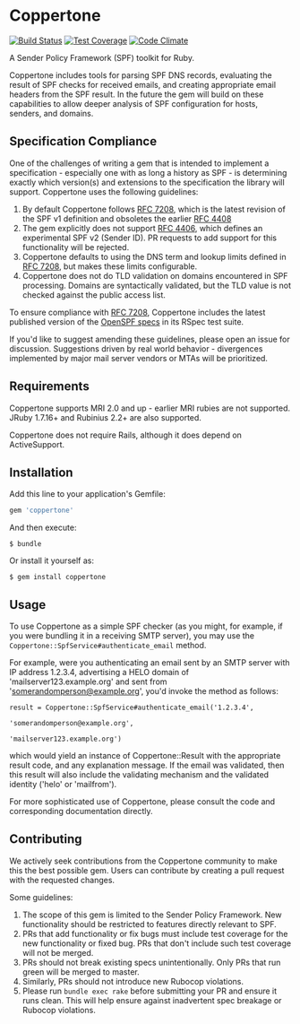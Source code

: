 # Coppertone

[![Build Status](https://travis-ci.org/ValiMail/coppertone.svg?branch=master)](https://travis-ci.org/ValiMail/coppertone)
[![Test Coverage](https://codeclimate.com/github/ValiMail/coppertone/badges/coverage.svg)](https://codeclimate.com/github/ValiMail/coppertone)
[![Code Climate](https://codeclimate.com/github/ValiMail/coppertone/badges/gpa.svg)](https://codeclimate.com/github/ValiMail/coppertone)

A Sender Policy Framework (SPF) toolkit for Ruby.

Coppertone includes tools for parsing SPF DNS records, evaluating the result of SPF checks for received emails, and creating appropriate email headers from the SPF result.  In the future the gem will build on these capabilities to allow deeper analysis of SPF configuration for hosts, senders, and domains.

## Specification Compliance

One of the challenges of writing a gem that is intended to implement a specification - especially one with as long a history as SPF - is determining exactly which version(s) and extensions to the specification the library will support.  Coppertone uses the following guidelines:

1. By default Coppertone follows [RFC 7208](http://tools.ietf.org/html/rfc7208), which is the latest revision of the SPF v1 definition and obsoletes the earlier [RFC 4408](http://tools.ietf.org/html/rfc4408)
2. The gem explicitly does not support [RFC 4406](http://tools.ietf.org/html/rfc4406), which defines an experimental SPF v2 (Sender ID).  PR requests to add support for this functionality will be rejected.
3. Coppertone defaults to using the DNS term and lookup limits defined in [RFC 7208](http://tools.ietf.org/html/rfc7208#section-4.6.4), but makes these limits configurable.
4. Coppertone does not do TLD validation on domains encountered in SPF processing.  Domains are syntactically validated, but the TLD value is not checked against the public access list.

To ensure compliance with [RFC 7208](http://tools.ietf.org/html/rfc7208), Coppertone includes the latest published version of the [OpenSPF specs](http://www.openspf.org/Test_Suite) in its RSpec test suite.

If you'd like to suggest amending these guidelines, please open an issue for discussion.  Suggestions driven by real world behavior - divergences implemented by major mail server vendors or MTAs will be prioritized.

## Requirements

Coppertone supports MRI 2.0 and up - earlier MRI rubies are not supported.  JRuby 1.7.16+ and Rubinius 2.2+ are also supported.

Coppertone does not require Rails, although it does depend on ActiveSupport.

## Installation

Add this line to your application's Gemfile:

```ruby
gem 'coppertone'
```

And then execute:

    $ bundle

Or install it yourself as:

    $ gem install coppertone

## Usage

To use Coppertone as a simple SPF checker (as you might, for example, if you were bundling it in a receiving SMTP server), you may use the `Coppertone::SpfService#authenticate_email` method.

For example, were you authenticating an email sent by an SMTP server with IP address 1.2.3.4, advertising a HELO domain of 'mailserver123.example.org' and sent from 'somerandomperson@example.org', you'd invoke the method as follows:

    result = Coppertone::SpfService#authenticate_email('1.2.3.4',
                                                       'somerandomperson@example.org',
                                                       'mailserver123.example.org')

which would yield an instance of Coppertone::Result with the appropriate result code, and any explanation message.  If the email was validated, then this result will also include the validating mechanism and the validated identity ('helo' or 'mailfrom').

For more sophisticated use of Coppertone, please consult the code and corresponding documentation directly.

## Contributing

We actively seek contributions from the Coppertone community to make this the best possible gem.  Users can contribute by creating a pull request with the requested changes.

Some guidelines:

1. The scope of this gem is limited to the Sender Policy Framework.  New functionality should be restricted to features directly relevant to SPF.
2. PRs that add functionality or fix bugs must include test coverage for the new functionality or fixed bug.  PRs that don't include such test coverage will not be merged.
3. PRs should not break existing specs unintentionally.  Only PRs that run green will be merged to master.
4. Similarly, PRs should not introduce new Rubocop violations.
5. Please run `bundle exec rake` before submitting your PR and ensure it runs clean.  This will help ensure against inadvertent spec breakage or Rubocop violations.
